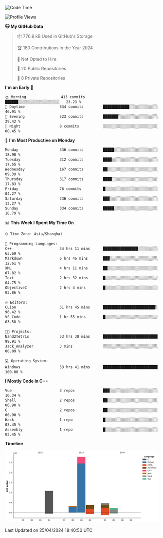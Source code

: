 <!--
**Salvely/Salvely** is a ✨ _special_ ✨ repository because its `README.md` (this file) appears on your GitHub profile.

Here are some ideas to get you started:

- 🔭 I’m currently working on ...
- 🌱 I’m currently learning ...
- 👯 I’m looking to collaborate on ...
- 🤔 I’m looking for help with ...
- 💬 Ask me about ...
- 📫 How to reach me: ...
- 😄 Pronouns: ...
- ⚡ Fun fact: ...
-->

<!--START_SECTION:waka-->
![Code Time](http://img.shields.io/badge/Code%20Time-758%20hrs%2048%20mins-blue)

![Profile Views](http://img.shields.io/badge/Profile%20Views-3-blue)

**🐱 My GitHub Data** 

> 📦 776.9 kB Used in GitHub's Storage 
 > 
> 🏆 180 Contributions in the Year 2024
 > 
> 🚫 Not Opted to Hire
 > 
> 📜 20 Public Repositories 
 > 
> 🔑 8 Private Repositories 
 > 
**I'm an Early 🐤** 

```text
🌞 Morning                413 commits         ██████░░░░░░░░░░░░░░░░░░░   23.23 % 
🌆 Daytime                834 commits         ████████████░░░░░░░░░░░░░   46.91 % 
🌃 Evening                523 commits         ███████░░░░░░░░░░░░░░░░░░   29.42 % 
🌙 Night                  8 commits           ░░░░░░░░░░░░░░░░░░░░░░░░░   00.45 % 
```
📅 **I'm Most Productive on Monday** 

```text
Monday                   336 commits         █████░░░░░░░░░░░░░░░░░░░░   18.90 % 
Tuesday                  312 commits         ████░░░░░░░░░░░░░░░░░░░░░   17.55 % 
Wednesday                167 commits         ██░░░░░░░░░░░░░░░░░░░░░░░   09.39 % 
Thursday                 317 commits         ████░░░░░░░░░░░░░░░░░░░░░   17.83 % 
Friday                   76 commits          █░░░░░░░░░░░░░░░░░░░░░░░░   04.27 % 
Saturday                 236 commits         ███░░░░░░░░░░░░░░░░░░░░░░   13.27 % 
Sunday                   334 commits         █████░░░░░░░░░░░░░░░░░░░░   18.79 % 
```


📊 **This Week I Spent My Time On** 

```text
🕑︎ Time Zone: Asia/Shanghai

💬 Programming Languages: 
C++                      34 hrs 11 mins      ████████████████░░░░░░░░░   63.69 % 
Markdown                 6 hrs 46 mins       ███░░░░░░░░░░░░░░░░░░░░░░   12.61 % 
XML                      4 hrs 11 mins       ██░░░░░░░░░░░░░░░░░░░░░░░   07.82 % 
Text                     2 hrs 32 mins       █░░░░░░░░░░░░░░░░░░░░░░░░   04.75 % 
ObjectiveC               2 hrs 4 mins        █░░░░░░░░░░░░░░░░░░░░░░░░   03.86 % 

🔥 Editors: 
CLion                    51 hrs 45 mins      ████████████████████████░   96.42 % 
VS Code                  1 hr 55 mins        █░░░░░░░░░░░░░░░░░░░░░░░░   03.58 % 

🐱‍💻 Projects: 
Nand2Tetris              53 hrs 38 mins      █████████████████████████   99.91 % 
Jack_Analyzer            3 mins              ░░░░░░░░░░░░░░░░░░░░░░░░░   00.09 % 

💻 Operating System: 
Windows                  53 hrs 41 mins      █████████████████████████   100.00 % 
```

**I Mostly Code in C++** 

```text
Vue                      3 repos             ███░░░░░░░░░░░░░░░░░░░░░░   10.34 % 
Shell                    2 repos             ██░░░░░░░░░░░░░░░░░░░░░░░   06.90 % 
C                        2 repos             ██░░░░░░░░░░░░░░░░░░░░░░░   06.90 % 
Hack                     1 repo              █░░░░░░░░░░░░░░░░░░░░░░░░   03.45 % 
Assembly                 1 repo              █░░░░░░░░░░░░░░░░░░░░░░░░   03.45 % 
```



**Timeline**

![Lines of Code chart](https://raw.githubusercontent.com/Salvely/Salvely/main/assets/bar_graph.png)


 Last Updated on 25/04/2024 18:40:50 UTC
<!--END_SECTION:waka-->
<!-- ### [![Typing SVG](https://readme-typing-svg.demolab.com?font=JetBrains+Mono&size=22&pause=1000&width=435&height=70&lines=Hi!+I'm+Wen+Gao.+Nice+to+see+you!)](https://git.io/typing-svg)

[![Salvely's GitHub stats](https://github-readme-stats.vercel.app/api?username=Salvely&count_private=true&show_icons=true&theme=buefy&include_all_commits=true)](https://github.com/anuraghazr/github-readme-stats)
[![Top Langs](https://github-readme-stats.vercel.app/api/top-langs/?username=Salvely)](https://github.com/anuraghazr/github-readme-stats)


![Leetcode Stats](https://leetcard.jacoblin.cool/Salvely?theme=wtf&font=Kameron&ext=activity&show_rank=true)

![](https://komarev.com/ghpvc/?username=Salvely)
-->
